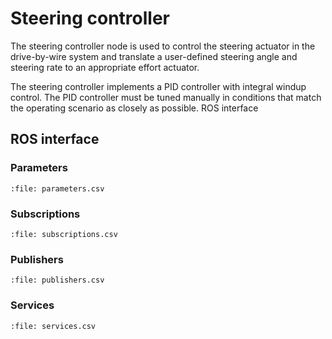 # Steering controller

The steering controller node is used to control the steering actuator in the
drive-by-wire system and translate a user-defined steering angle and steering
rate to an appropriate effort actuator.

The steering controller implements a PID controller with integral windup
control. The PID controller must be tuned manually in conditions that match the
operating scenario as closely as possible. ROS interface

## ROS interface

### Parameters

```{csv-table} Parameters
:file: parameters.csv
```

### Subscriptions

```{csv-table} Subscriptions
:file: subscriptions.csv
```

### Publishers

```{csv-table} Publishers
:file: publishers.csv
```

### Services

```{csv-table} Services
:file: services.csv
```
